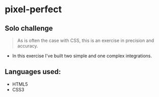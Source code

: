 # pixel-perfect

## Solo challenge

> As is often the case with CSS, this is an exercise in precision and accuracy.

- In this exercise I've built two simple and one complex integrations. 

## Languages used:

- HTML5
- CSS3
